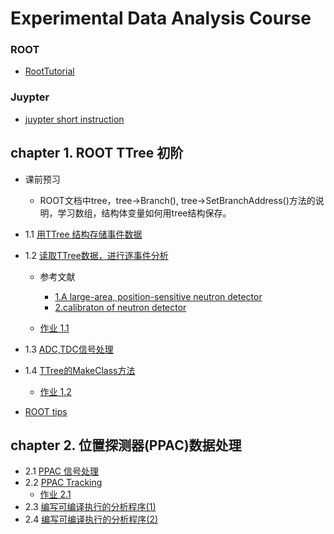 # Experimental Data Analysis Course
### ROOT 
 - [RootTutorial](http://www.pp.rhul.ac.uk/~cowan/RootTutorial/)
### Juypter
 - [juypter short instruction](jupyter-short-instruction.pdf)
## chapter 1. ROOT TTree 初阶
 - 课前预习
   - ROOT文档中tree，tree->Branch(), tree->SetBranchAddress()方法的说明，学习数组，结构体变量如何用tree结构保存。
 - 1.1 [用TTree 结构存储事件数据](https://nbviewer.jupyter.org/github/zhihuanli/Experimental-Data-Analysis-Course/blob/master/chapt1/1.1%20create%20tree.ipynb)
 - 1.2 [读取TTree数据，进行逐事件分析](https://nbviewer.jupyter.org/github/zhihuanli/Experimental-Data-Analysis-Course/blob/master/chapt1/1.2%20read%20tree.ipynb)
    - 参考文献
      - [1.A large-area, position-sensitive neutron detector](./chapt1/neutron_detector.pdf)
      - [2.calibraton of neutron detector](./chapt1/neutron_cali.pdf)
      
    - [作业 1.1](https://nbviewer.jupyter.org/github/zhihuanli/Experimental-Data-Analysis-Course/blob/master/chapt1/coursework1.1.ipynb) 
 - 1.3 [ADC,TDC信号处理](https://nbviewer.jupyter.org/github/zhihuanli/Experimental-Data-Analysis-Course/blob/master/chapt1/1.3%20adc%20overflow.ipynb)
 - 1.4 [TTree的MakeClass方法](https://nbviewer.jupyter.org/github/zhihuanli/Experimental-Data-Analysis-Course/blob/master/chapt1/1.4%20root-tree-makeclass.ipynb)
     - [作业 1.2](https://nbviewer.jupyter.org/github/zhihuanli/Experimental-Data-Analysis-Course/blob/master/chapt1/coursework1.2.ipynb)
 
 - [ROOT tips](https://nbviewer.jupyter.org/github/zhihuanli/Experimental-Data-Analysis-Course/blob/master/chapt1/ROOT%20tips.ipynb)
 

## chapter 2. 位置探测器(PPAC)数据处理

  - 2.1 [PPAC 信号处理](https://nbviewer.jupyter.org/github/zhihuanli/Experimental-Data-Analysis-Course/blob/master/chapt2/2.1%20PPAC%20analysis.ipynb)
  - 2.2 [PPAC Tracking](https://nbviewer.jupyter.org/github/zhihuanli/Experimental-Data-Analysis-Course/blob/master/chapt2/2.2%20PPAC%20tracking.ipynb) 
     - [作业 2.1](https://nbviewer.jupyter.org/github/zhihuanli/Experimental-Data-Analysis-Course/blob/master/chapt2/coursework%202.1.ipynb) 
  - 2.3 [编写可编译执行的分析程序(1)](https://nbviewer.jupyter.org/github/zhihuanli/Experimental-Data-Analysis-Course/blob/master/chapt2/2.4%20compiling-1.ipynb)
  - 2.4 [编写可编译执行的分析程序(2)](https://nbviewer.jupyter.org/github/zhihuanli/Experimental-Data-Analysis-Course/blob/master/chapt2/2.4%20compiling-2.ipynb)
  
 
